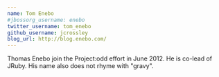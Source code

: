 ```yaml
---
name: Tom Enebo
#jbossorg_username: enebo
twitter_username: tom_enebo
github_username: jcrossley
blog_url: http://blog.enebo.com/
---
```


Thomas Enebo join the Project:odd effort in June 2012.  He is co-lead
of JRuby.  His name also does not rhyme with "gravy".

